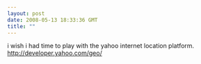 ```yaml
---
layout: post
date: 2008-05-13 18:33:36 GMT
title: ""
---
```

i wish i had time to play with the yahoo internet location platform. http://developer.yahoo.com/geo/